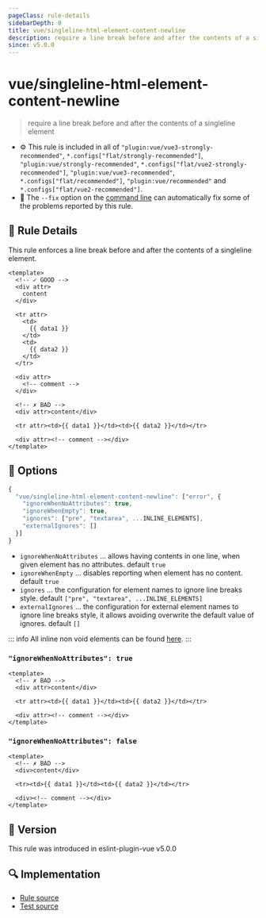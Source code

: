 ```yaml
---
pageClass: rule-details
sidebarDepth: 0
title: vue/singleline-html-element-content-newline
description: require a line break before and after the contents of a singleline element
since: v5.0.0
---
```


# vue/singleline-html-element-content-newline

> require a line break before and after the contents of a singleline element

- :gear: This rule is included in all of `"plugin:vue/vue3-strongly-recommended"`, `*.configs["flat/strongly-recommended"]`, `"plugin:vue/strongly-recommended"`, `*.configs["flat/vue2-strongly-recommended"]`, `"plugin:vue/vue3-recommended"`, `*.configs["flat/recommended"]`, `"plugin:vue/recommended"` and `*.configs["flat/vue2-recommended"]`.
- :wrench: The `--fix` option on the [command line](https://eslint.org/docs/user-guide/command-line-interface#fix-problems) can automatically fix some of the problems reported by this rule.

## :book: Rule Details

This rule enforces a line break before and after the contents of a singleline element.

<eslint-code-block fix :rules="{'vue/singleline-html-element-content-newline': ['error']}">

```vue
<template>
  <!-- ✓ GOOD -->
  <div attr>
    content
  </div>
  
  <tr attr>
    <td>
      {{ data1 }}
    </td>
    <td>
      {{ data2 }}
    </td>
  </tr>
  
  <div attr>
    <!-- comment -->
  </div>
  
  <!-- ✗ BAD -->
  <div attr>content</div>
  
  <tr attr><td>{{ data1 }}</td><td>{{ data2 }}</td></tr>
  
  <div attr><!-- comment --></div>
</template>
```

</eslint-code-block>

## :wrench: Options

```js
{
  "vue/singleline-html-element-content-newline": ["error", {
    "ignoreWhenNoAttributes": true,
    "ignoreWhenEmpty": true,
    "ignores": ["pre", "textarea", ...INLINE_ELEMENTS],
    "externalIgnores": []
  }]
}
```

- `ignoreWhenNoAttributes` ... allows having contents in one line, when given element has no attributes.
    default `true`
- `ignoreWhenEmpty` ... disables reporting when element has no content.
    default `true`
- `ignores` ... the configuration for element names to ignore line breaks style.
    default `["pre", "textarea", ...INLINE_ELEMENTS]`
- `externalIgnores` ... the configuration for external element names to ignore line breaks style, it allows avoiding overwrite the default value of ignores.
    default `[]`

::: info
  All inline non void elements can be found [here](https://github.com/vuejs/eslint-plugin-vue/blob/master/lib/utils/inline-non-void-elements.json).
:::

### `"ignoreWhenNoAttributes": true`

<eslint-code-block fix :rules="{'vue/singleline-html-element-content-newline': ['error', {'ignoreWhenNoAttributes': true}]}">

```vue
<template>
  <!-- ✗ BAD -->
  <div attr>content</div>
  
  <tr attr><td>{{ data1 }}</td><td>{{ data2 }}</td></tr>
  
  <div attr><!-- comment --></div>
</template>
```

</eslint-code-block>

### `"ignoreWhenNoAttributes": false`

<eslint-code-block fix :rules="{'vue/singleline-html-element-content-newline': ['error', {'ignoreWhenNoAttributes': false}]}">

```vue
<template>
  <!-- ✗ BAD -->
  <div>content</div>
  
  <tr><td>{{ data1 }}</td><td>{{ data2 }}</td></tr>

  <div><!-- comment --></div>
</template>
```

</eslint-code-block>

## :rocket: Version

This rule was introduced in eslint-plugin-vue v5.0.0

## :mag: Implementation

- [Rule source](https://github.com/vuejs/eslint-plugin-vue/blob/master/lib/rules/singleline-html-element-content-newline.js)
- [Test source](https://github.com/vuejs/eslint-plugin-vue/blob/master/tests/lib/rules/singleline-html-element-content-newline.js)
